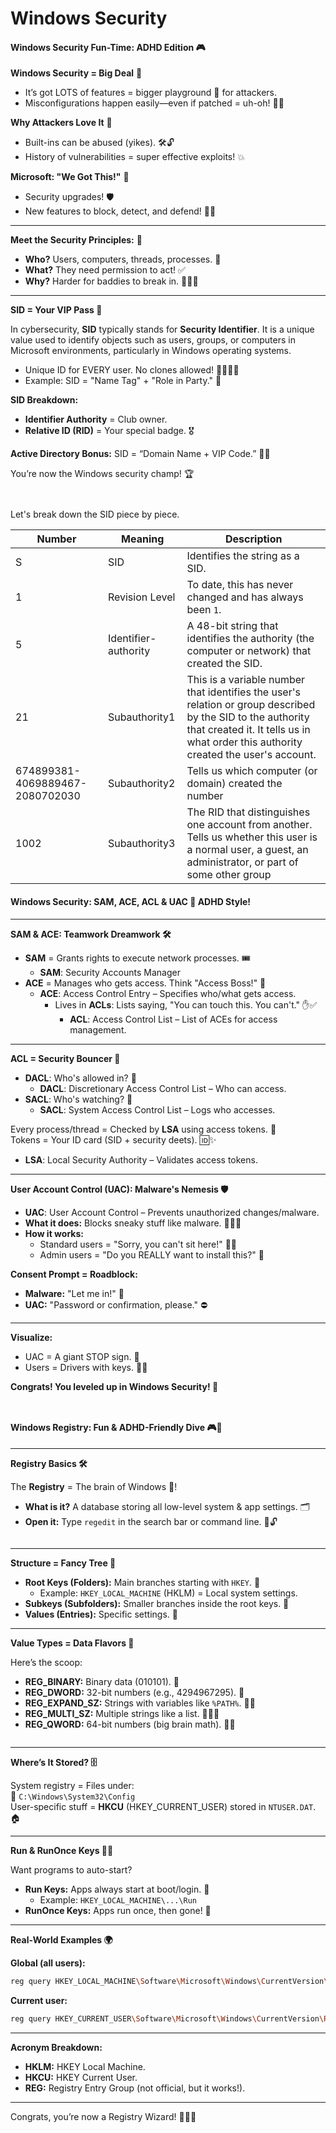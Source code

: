 # Windows Security

#### Windows Security Fun-Time: ADHD Edition 🎮

**Windows Security = Big Deal** 🚨

* It’s got LOTS of features = bigger playground 🛝 for attackers.
* Misconfigurations happen easily—even if patched = uh-oh! 🔧❌

**Why Attackers Love It** 🖤

* Built-ins can be abused (yikes). 🛠️🔓
* History of vulnerabilities = super effective exploits! 💥

**Microsoft: "We Got This!"** 💪

* Security upgrades! 🛡️
* New features to block, detect, and defend! 🕵️‍♂️

***

**Meet the Security Principles:** 🌟

* **Who?** Users, computers, threads, processes. 🤖
* **What?** They need permission to act! ✅
* **Why?** Harder for baddies to break in. 🦹‍♀️🚫

***

**SID = Your VIP Pass 🎫**

In cybersecurity, **SID** typically stands for **Security Identifier**. It is a unique value used to identify objects such as users, groups, or computers in Microsoft environments, particularly in Windows operating systems.

* Unique ID for EVERY user. No clones allowed! 🧑‍🤝‍🧑🚫
* Example: SID = "Name Tag" + "Role in Party." 🎉

**SID Breakdown:**

* **Identifier Authority** = Club owner.
* **Relative ID (RID)** = Your special badge. 🎖️

**Active Directory Bonus:** SID = “Domain Name + VIP Code.” 💾🏢

You’re now the Windows security champ! 🏆

<figure><img src="../../../.gitbook/assets/image.png" alt=""><figcaption></figcaption></figure>

<figure><img src="../../../.gitbook/assets/image (1).png" alt=""><figcaption></figcaption></figure>

Let's break down the SID piece by piece.

| **Number**                      | **Meaning**          | **Description**                                                                                                                                                                                    |
| ------------------------------- | -------------------- | -------------------------------------------------------------------------------------------------------------------------------------------------------------------------------------------------- |
| S                               | SID                  | Identifies the string as a SID.                                                                                                                                                                    |
| 1                               | Revision Level       | To date, this has never changed and has always been `1`.                                                                                                                                           |
| 5                               | Identifier-authority | A 48-bit string that identifies the authority (the computer or network) that created the SID.                                                                                                      |
| 21                              | Subauthority1        | This is a variable number that identifies the user's relation or group described by the SID to the authority that created it. It tells us in what order this authority created the user's account. |
| 674899381-4069889467-2080702030 | Subauthority2        | Tells us which computer (or domain) created the number                                                                                                                                             |
| 1002                            | Subauthority3        | The RID that distinguishes one account from another. Tells us whether this user is a normal user, a guest, an administrator, or part of some other group                                           |

#### Windows Security: SAM, ACE, ACL & UAC 🚀 ADHD Style!

***

**SAM & ACE: Teamwork Dreamwork 🛠️**

* **SAM** = Grants rights to execute network processes. 🎟️
  * **SAM**: Security Accounts Manager
* **ACE** = Manages who gets access. Think "Access Boss!" 👑
  * **ACE**: Access Control Entry – Specifies who/what gets access.
    * Lives in **ACLs**: Lists saying, "You can touch this. You can't." ✋✅
      * **ACL**: Access Control List – List of ACEs for access management.

***

**ACL = Security Bouncer 💪**

* **DACL**: Who's allowed in? 🤔
  * **DACL**: Discretionary Access Control List – Who can access.
* **SACL**: Who's watching? 👀
  * **SACL**: System Access Control List – Logs who accesses.

Every process/thread = Checked by **LSA** using access tokens. 🎫\
Tokens = Your ID card (SID + security deets). 🆔✨

* **LSA**: Local Security Authority – Validates access tokens.

***

**User Account Control (UAC): Malware's Nemesis 🛡️**

* **UAC**: User Account Control – Prevents unauthorized changes/malware.
* **What it does:** Blocks sneaky stuff like malware. 🕵️‍♂️❌
* **How it works:**
  * Standard users = "Sorry, you can't sit here!" 🙅‍♂️
  * Admin users = "Do you REALLY want to install this?" 🤨

**Consent Prompt = Roadblock:**

* **Malware:** "Let me in!" 🚪
* **UAC:** "Password or confirmation, please." ⛔

***

**Visualize:**

* UAC = A giant STOP sign. 🛑
* Users = Drivers with keys. 🚗🔑

**Congrats! You leveled up in Windows Security! 🎉**

<figure><img src="../../../.gitbook/assets/image (3).png" alt=""><figcaption></figcaption></figure>

<figure><img src="../../../.gitbook/assets/image (2).png" alt=""><figcaption></figcaption></figure>

#### Windows Registry: Fun & ADHD-Friendly Dive 🎮🚀

***

**Registry Basics 🛠️**

The **Registry** = The brain of Windows 🧠!

* **What is it?** A database storing all low-level system & app settings. 🗂️
* **Open it:** Type `regedit` in the search bar or command line. 🚪🔓

<figure><img src="../../../.gitbook/assets/image (4).png" alt=""><figcaption></figcaption></figure>

***

**Structure = Fancy Tree 🌳**

* **Root Keys (Folders):** Main branches starting with `HKEY`. 🌟
  * Example: `HKEY_LOCAL_MACHINE` (HKLM) = Local system settings.
* **Subkeys (Subfolders):** Smaller branches inside the root keys. 🌿
* **Values (Entries):** Specific settings. 📝

***

**Value Types = Data Flavors 🍦**

Here’s the scoop:

* **REG\_BINARY:** Binary data (010101). 🤖
* **REG\_DWORD:** 32-bit numbers (e.g., 4294967295). 🔢
* **REG\_EXPAND\_SZ:** Strings with variables like `%PATH%`. 📝💡
* **REG\_MULTI\_SZ:** Multiple strings like a list. 📝📝📝
* **REG\_QWORD:** 64-bit numbers (big brain math). 🧠🔢

<figure><img src="../../../.gitbook/assets/image (5).png" alt=""><figcaption></figcaption></figure>

***

**Where’s It Stored? 🗄️**

System registry = Files under:\
📁 `C:\Windows\System32\Config`\
User-specific stuff = **HKCU** (HKEY\_CURRENT\_USER) stored in `NTUSER.DAT`. 🏠

***

**Run & RunOnce Keys 🏃‍♂️**

Want programs to auto-start?

* **Run Keys:** Apps always start at boot/login. 🚀
  * Example: `HKEY_LOCAL_MACHINE\...\Run`
* **RunOnce Keys:** Apps run once, then gone! 🧹

***

**Real-World Examples 🌍**

**Global (all users):**

```bash
reg query HKEY_LOCAL_MACHINE\Software\Microsoft\Windows\CurrentVersion\Run
```

**Current user:**

```bash
reg query HKEY_CURRENT_USER\Software\Microsoft\Windows\CurrentVersion\Run
```

***

**Acronym Breakdown:**

* **HKLM:** HKEY Local Machine.
* **HKCU:** HKEY Current User.
* **REG:** Registry Entry Group (not official, but it works!).

***

Congrats, you’re now a Registry Wizard! 🧙‍♂️✨
